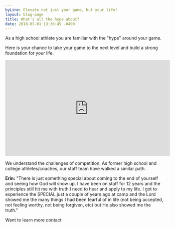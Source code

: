 ```yaml
---
byLine: Elevate not just your game, but your life!
layout: blog-page
title: What's all the hype about?
date: 2018-05-01 13:36:49 -0400
---
```

As a high school athlete you are familiar with the "hype" around your game.

Here is your chance to take your game to the next level and build a strong foundation for your life.

<iframe width="525" height="307" src="https://www.youtube.com/embed/Ge3m6CKUIW8" frameborder="0" allow="autoplay; encrypted-media" allowfullscreen></iframe>

We understand the challenges of competition.  As former high school and college athletes/coaches, our staff team have walked a similar path.

**Erin:**  "There is just something special about coming to the end of yourself and seeing how God will show up. I have been on staff for 12 years and the principles still hit me with truth I need to hear and apply to my life. I got to experience the SPECIAL just a couple of years ago at camp and the Lord showed me the many things I had been fearful of in life (not being accepted, not feeling worthy, not being forgiven, etc) but He also showed me the truth."

Want to learn more contact 